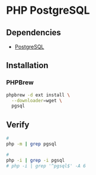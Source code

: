 # PHP PostgreSQL

## Dependencies

- [PostgreSQL](/postgresql.md)

## Installation

### PHPBrew

```sh
phpbrew -d ext install \
  --downloader=wget \
  pgsql
```

## Verify

```sh
#
php -m | grep pgsql

#
php -i | grep -i pgsql
# php -i | grep '^pgsql$' -A 6
```
